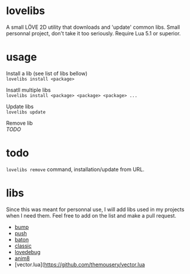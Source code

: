 # lovelibs
A small LÖVE 2D utility that downloads and 'update' common libs. Small personnal project, don't take it too seriously.
Require Lua 5.1 or superior.

# usage
Install a lib (see list of libs bellow)  
`lovelibs install <package>`

Insatll multiple libs  
`lovelibs install <package> <package> <package> ...`

Update libs  
`lovelibs update`

Remove lib  
*TODO*

# todo
`lovelibs remove` command, installation/update from URL.

# libs
Since this was meant for personnal use, I will add libs used in my projects when I need them. Feel free to add on the list and make a pull request.

- [bump](https://github.com/kikito/bump.lua)
- [push](https://github.com/Ulydev/push)
- [baton](https://github.com/tesselode/baton)
- [classic](https://github.com/rxi/classic)
- [lovedebug](https://github.com/flamendless/lovedebug)
- [anim8](https://github.com/kikito/anim8)
- [vector.lua](https://github.com/themousery/vector.lua
